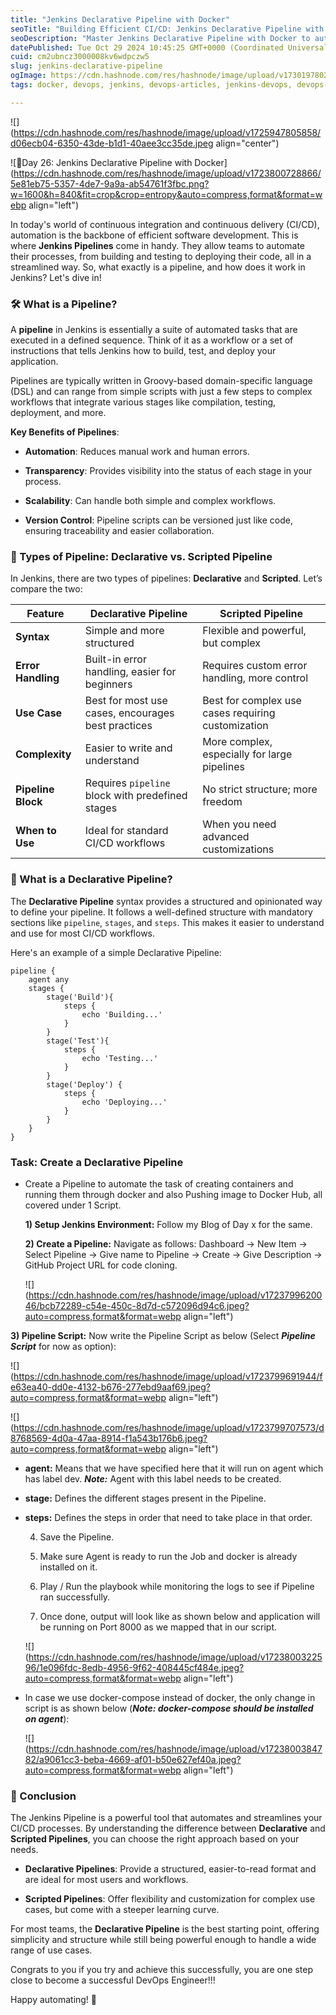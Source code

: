 ```yaml
---
title: "Jenkins Declarative Pipeline with Docker"
seoTitle: "Building Efficient CI/CD: Jenkins Declarative Pipeline with Docker Int"
seoDescription: "Master Jenkins Declarative Pipeline with Docker to automate CI/CD workflows, enhance deployments, and optimize DevOps processes for scalable builds"
datePublished: Tue Oct 29 2024 10:45:25 GMT+0000 (Coordinated Universal Time)
cuid: cm2ubncz3000008kv6wdpczw5
slug: jenkins-declarative-pipeline
ogImage: https://cdn.hashnode.com/res/hashnode/image/upload/v1730197802065/8dbcd48a-f08a-4aae-8f2e-730c7a475c45.png
tags: docker, devops, jenkins, devops-articles, jenkins-devops, devops-jenkins-docker-integration-cicd, jenkins-on-ubuntu, deepeshmlgupta

---
```


![](https://cdn.hashnode.com/res/hashnode/image/upload/v1725947805858/d06ecb04-6350-43de-b1d1-40aee3cc35de.jpeg align="center")

![🚀Day 26: Jenkins Declarative Pipeline with Docker](https://cdn.hashnode.com/res/hashnode/image/upload/v1723800728866/5e81eb75-5357-4de7-9a9a-ab54761f3fbc.png?w=1600&h=840&fit=crop&crop=entropy&auto=compress,format&format=webp align="left")

In today's world of continuous integration and continuous delivery (CI/CD), automation is the backbone of efficient software development. This is where **Jenkins Pipelines** come in handy. They allow teams to automate their processes, from building and testing to deploying their code, all in a streamlined way. So, what exactly is a pipeline, and how does it work in Jenkins? Let's dive in!

### 🛠️ What is a Pipeline?

A **pipeline** in Jenkins is essentially a suite of automated tasks that are executed in a defined sequence. Think of it as a workflow or a set of instructions that tells Jenkins how to build, test, and deploy your application.

Pipelines are typically written in Groovy-based domain-specific language (DSL) and can range from simple scripts with just a few steps to complex workflows that integrate various stages like compilation, testing, deployment, and more.

**Key Benefits of Pipelines**:

* **Automation**: Reduces manual work and human errors.
    
* **Transparency**: Provides visibility into the status of each stage in your process.
    
* **Scalability**: Can handle both simple and complex workflows.
    
* **Version Control**: Pipeline scripts can be versioned just like code, ensuring traceability and easier collaboration.
    

### 🔄 Types of Pipeline: Declarative vs. Scripted Pipeline

In Jenkins, there are two types of pipelines: **Declarative** and **Scripted**. Let’s compare the two:

| **Feature** | **Declarative Pipeline** | **Scripted Pipeline** |
| --- | --- | --- |
| **Syntax** | Simple and more structured | Flexible and powerful, but complex |
| **Error Handling** | Built-in error handling, easier for beginners | Requires custom error handling, more control |
| **Use Case** | Best for most use cases, encourages best practices | Best for complex use cases requiring customization |
| **Complexity** | Easier to write and understand | More complex, especially for large pipelines |
| **Pipeline Block** | Requires `pipeline` block with predefined stages | No strict structure; more freedom |
| **When to Use** | Ideal for standard CI/CD workflows | When you need advanced customizations |

### 📜 What is a Declarative Pipeline?

The **Declarative Pipeline** syntax provides a structured and opinionated way to define your pipeline. It follows a well-defined structure with mandatory sections like `pipeline`, `stages`, and `steps`. This makes it easier to understand and use for most CI/CD workflows.

Here's an example of a simple Declarative Pipeline:

```plaintext
pipeline {
    agent any
    stages {
        stage('Build'){
            steps {
                echo 'Building...'
            }
        }
        stage('Test'){
            steps {
                echo 'Testing...'
            }
        }
        stage('Deploy') {
            steps {
                echo 'Deploying...'
            }
        }
    }
}
```

### Task: Create a Declarative Pipeline

* Create a Pipeline to automate the task of creating containers and running them through docker and also Pushing image to Docker Hub, all covered under 1 Script.
    
    **1) Setup Jenkins Environment:** Follow my Blog of Day x for the same.
    
    **2) Create a Pipeline:** Navigate as follows: Dashboard -&gt; New Item -&gt; Select Pipeline -&gt; Give name to Pipeline -&gt; Create -&gt; Give Description -&gt; GitHub Project URL for code cloning.
    
    ![](https://cdn.hashnode.com/res/hashnode/image/upload/v1723799620046/bcb72289-c54e-450c-8d7d-c572096d94c6.jpeg?auto=compress,format&format=webp align="left")
    

**3) Pipeline Script:** Now write the Pipeline Script as below (Select ***Pipeline Script*** for now as option):

![](https://cdn.hashnode.com/res/hashnode/image/upload/v1723799691944/fe63ea40-dd0e-4132-b676-277ebd9aaf69.jpeg?auto=compress,format&format=webp align="left")

![](https://cdn.hashnode.com/res/hashnode/image/upload/v1723799707573/d8768569-4d0a-47aa-8914-f1a543b176b6.jpeg?auto=compress,format&format=webp align="left")

* **agent:** Means that we have specified here that it will run on agent which has label dev. ***Note:*** Agent with this label needs to be created.
    
* **stage:** Defines the different stages present in the Pipeline.
    
* **steps:** Defines the steps in order that need to take place in that order.
    
    4. Save the Pipeline.
        
    5. Make sure Agent is ready to run the Job and docker is already installed on it.
        
    6. Play / Run the playbook while monitoring the logs to see if Pipeline ran successfully.
        
    7. Once done, output will look like as shown below and application will be running on Port 8000 as we mapped that in our script.
        
    
    ![](https://cdn.hashnode.com/res/hashnode/image/upload/v1723800322596/1e096fdc-8edb-4956-9f62-408445cf484e.jpeg?auto=compress,format&format=webp align="left")
    
* In case we use docker-compose instead of docker, the only change in script is as shown below (***Note: docker-compose should be installed on agent***):
    
    ![](https://cdn.hashnode.com/res/hashnode/image/upload/v1723800384782/a9061cc3-beba-4669-af01-b50e627ef40a.jpeg?auto=compress,format&format=webp align="left")
    

### 📝 Conclusion

The Jenkins Pipeline is a powerful tool that automates and streamlines your CI/CD processes. By understanding the difference between **Declarative** and **Scripted Pipelines**, you can choose the right approach based on your needs.

* **Declarative Pipelines**: Provide a structured, easier-to-read format and are ideal for most users and workflows.
    
* **Scripted Pipelines**: Offer flexibility and customization for complex use cases, but come with a steeper learning curve.
    

For most teams, the **Declarative Pipeline** is the best starting point, offering simplicity and structure while still being powerful enough to handle a wide range of use cases.

Congrats to you if you try and achieve this successfully, you are one step close to become a successful DevOps Engineer!!!

Happy automating! 🚀